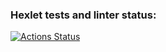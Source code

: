 ### Hexlet tests and linter status:
[![Actions Status](https://github.com/PriseThePepe/java-project-61/actions/workflows/hexlet-check.yml/badge.svg)](https://github.com/PriseThePepe/java-project-61/actions)